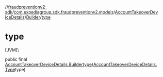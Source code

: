 //[fraudpreventionv2-sdk](../../../../index.md)/[com.expediagroup.sdk.fraudpreventionv2.models](../../index.md)/[AccountTakeoverDeviceDetails](../index.md)/[Builder](index.md)/[type](type.md)

# type

[JVM]\

public final [AccountTakeoverDeviceDetails.Builder](index.md)[type](type.md)([AccountTakeoverDeviceDetails.Type](../-type/index.md)type)
